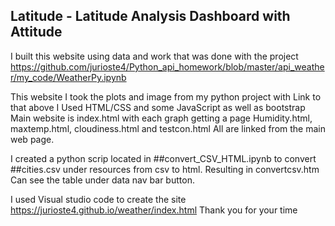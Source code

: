 



## Latitude - Latitude Analysis Dashboard with Attitude
I built this website using data and work that was done with the project 
https://github.com/jurioste4/Python_api_homework/blob/master/api_weather/my_code/WeatherPy.ipynb

This website I took the plots and image from my python project with Link to that above 
I Used HTML/CSS and some JavaScript as well as bootstrap
Main website is index.html with each graph getting a page 
Humidity.html, maxtemp.html, cloudiness.html and testcon.html
All are linked from the main web page.

I created a python scrip located in ##convert_CSV_HTML.ipynb to convert ##cities.csv under resources from csv to html.
Resulting in convertcsv.htm 
Can see the table under data nav bar button.

I used Visual studio code to create the site   https://jurioste4.github.io/weather/index.html
Thank you for your time 







